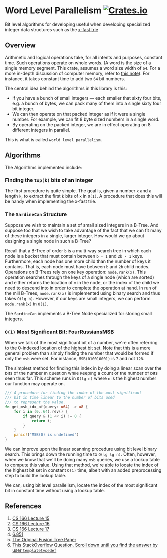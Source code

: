 # Word Level Parallelism [![Crates.io][crates-badge]][crates-url]

Bit level algorithms for developing useful when developing specialized integer data structures such as the [x-fast trie](http://web.stanford.edu/class/archive/cs/cs166/cs166.1166/lectures/15/Small15.pdf)

## Overview

Arithmetic and logical operations take, for all intents and purposes, constant time. Such operations operate on whole words. (A word is the size of a single memory segment. This crate, assumes a word size width of `64`. For a more in-depth discussion of computer memory, refer to [this note](https://akkadia.org/drepper/cpumemory.pdf)). For instance, it takes constant time to add two `64` bit numbers.

The central idea behind the algorithms in this library  is this:

* If you have a bunch of small integers — each smaller that sixty four bits, e.g. a bunch of bytes, we can pack many of them into a single sixty four bit integer.
* We can then operate on that packed integer as if it were a single number. For example, we can fit 8 byte sized numbers in a single word.
* By operating on the packed integer, we are in effect operating on 8 different integers in parallel.

This is what is called `world level parallelism`.

## Algorithms

The Algorithms implemented include:

### Finding the `top(k)` bits of an integer

The first procedure is quite simple. The goal is, given a number `x` and a length `k`, to extract the first `k` bits of `x` in `O(1)`. A procedure that does this will be handy when implementing the x-fast trie.

### The `SardineCan` Structure

Suppose we wish to maintain a set of small sized integers in a B-Tree. And suppose too that we wish to take advantage of the fact that we can fit many of these integers in a single, larger integer. How would we go about designing a single node in such a B-Tree?

Recall that a B-Tree of order `b` is a multi-way search tree in which each node is a bucket that must contain between `b - 1` and `2b - 1` keys. Furthermore, each node has one more child than the number of keys it contains. That is, each node must have between `b` and `2b` child nodes. Operations on B-Trees rely on one key operation: `node.rank(x)`. This operation searches through the keys of a single node (which are sorted) and either returns the location of `x` in the node, or the index of the child we need to descend into in order to complete the operation at hand. In run of the mill B-Trees, `node.rank(x)` is implemented using binary search and thus takes `O(lg b)`. However, if our keys are small integers, we can perform `node.rank(x)` in `O(1)`.

The `SardineCan` implements a B-Tree Node specialized for storing small integers.

### `O(1)` Most Significant Bit: FourRussiansMSB

When we talk of the most significant bit of a number, we're often referring to the 0-indexed location of the highest bit set. Note that this is a more general problem than simply finding the number that would be formed if only the `msb` were set. For instance, `MSB(010010001)` is `7` and not `128`.

The simplest method for finding this index in by doing a linear scan over the bits of the number in question while keeping a count of the number of bits seen thus far. This scheme runs in `O(lg n)` where `n` is the highest number our function may operate on.

```rust
/// A procedure for finding the index of the most significant
/// bit in time linear to the number of bits used
/// to represent the value.
fn get_msb_idx_of(query: u64) -> u8 {
    for i in (0..64).rev() {
        if query & (1 << i) != 0 {
            return i;
        }
    }
    panic!("MSB(0) is undefined")
}
```

We can improve upon the linear scanning procedure using bit level binary search. This brings down the running time to `O(lg lg n)`. Often, however, when we know that we'll be doing many `msb` queries, we use a lookup table to compute this value. Using that method, we're able to locate the index of the highest bit set in constant  `O(1)` time, albeit with an added preprocessing step to build the lookup table.

We can, using bit level parallelism, locate the index of the most significant bit in constant time without using a lookup table.

## References

1. [CS 166 Lecture 15](http://web.stanford.edu/class/archive/cs/cs166/cs166.1196/lectures/15/Slides15.pdf)
2. [CS 166 Lecture 16](http://web.stanford.edu/class/archive/cs/cs166/cs166.1196/lectures/16/Slides16.pdf)
3. [CS 166 Lecture 17](http://web.stanford.edu/class/archive/cs/cs166/cs166.1196/lectures/17/Slides17.pdf)
4. [6.851](http://courses.csail.mit.edu/6.851/fall17/scribe/lec12.pdf)
5. [The Original Fusion Tree Paper](https://reader.elsevier.com/reader/sd/pii/0022000093900404?token=1610EF62181DAC974715067B85459A4709A9BC64E39827CE0369C6C8E18540DFD1DBAD38BEE35BFF95C4C05E45A1D1D5)
6. [This StackOverflow Question. Scroll down until you find the answer by user `templatetypedef`](https://stackoverflow.com/questions/3878320/understanding-fusion-trees)

[crates-badge]: https://img.shields.io/crates/v/bit-parallelism.svg
[crates-url]: https://crates.io/crates/bit-parallelism
